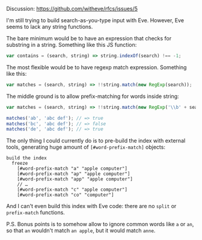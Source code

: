 Discussion: https://github.com/witheve/rfcs/issues/5

I'm still trying to build search-as-you-type input with Eve. However, Eve seems to lack any string functions.

The bare minimum would be to have an expression that checks for substring in a string. Something like this JS function:

```js
var contains = (search, string) => string.indexOf(search) !== -1;
```

The most flexible would be to have regexp match expression. Something like this:

```js
var matches = (search, string) => !!string.match(new RegExp(search));
```

The middle ground is to allow prefix-matching for words inside string:

```js
var matches = (search, string) => !!string.match(new RegExp('\\b' + search + '\\w*\\b'));

matches('ab', 'abc def'); // => true
matches('bc', 'abc def'); // => false
matches('de', 'abc def'); // => true
```

The only thing I could currently do is to pre-build the index with external tools, generating huge amount of `[#word-prefix-match]` objects:

```
build the index
  freeze
    [#word-prefix-match "a" "apple computer"]
    [#word-prefix-match "ap" "apple computer"]
    [#word-prefix-match "app" "apple computer"]
    // …
    [#word-prefix-match "c" "apple computer"]
    [#word-prefix-match "co" "computer"]
```

And I can't even build this index with Eve code: there are no `split` or `prefix-match` functions.

P.S. Bonus points is to somehow allow to ignore common words like `a` or `an`, so that `an` wouldn't match `an apple`, but it would match `anne`.
